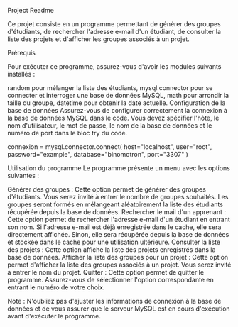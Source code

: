 Project Readme

Ce projet consiste en un programme permettant de générer des groupes d'étudiants, de rechercher l'adresse e-mail d'un étudiant, de consulter la liste des projets et d'afficher les groupes associés à un projet.

Prérequis

Pour exécuter ce programme, assurez-vous d'avoir les modules suivants installés :

random pour mélanger la liste des étudiants,
mysql.connector pour se connecter et interroger une base de données MySQL,
math pour arrondir la taille du groupe,
datetime pour obtenir la date actuelle.
Configuration de la base de données
Assurez-vous de configurer correctement la connexion à la base de données MySQL dans le code. Vous devez spécifier l'hôte, le nom d'utilisateur, le mot de passe, le nom de la base de données et le numéro de port dans le bloc try du code.

connexion = mysql.connector.connect(
    host="localhost",
    user="root",
    password="example",
    database="binomotron",
    port="3307"
)

Utilisation du programme
Le programme présente un menu avec les options suivantes :

Générer des groupes : Cette option permet de générer des groupes d'étudiants. Vous serez invité à entrer le nombre de groupes souhaités. Les groupes seront formés en mélangeant aléatoirement la liste des étudiants récupérée depuis la base de données.
Rechercher le mail d'un apprenant : Cette option permet de rechercher l'adresse e-mail d'un étudiant en entrant son nom. Si l'adresse e-mail est déjà enregistrée dans le cache, elle sera directement affichée. Sinon, elle sera récupérée depuis la base de données et stockée dans le cache pour une utilisation ultérieure.
Consulter la liste des projets : Cette option affiche la liste des projets enregistrés dans la base de données.
Afficher la liste des groupes pour un projet : Cette option permet d'afficher la liste des groupes associés à un projet. Vous serez invité à entrer le nom du projet.
Quitter : Cette option permet de quitter le programme.
Assurez-vous de sélectionner l'option correspondante en entrant le numéro de votre choix.

Note : N'oubliez pas d'ajuster les informations de connexion à la base de données et de vous assurer que le serveur MySQL est en cours d'exécution avant d'exécuter le programme.